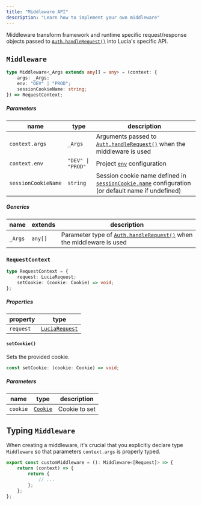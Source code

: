 ```yaml
---
title: "Middleware API"
description: "Learn how to implement your own middleware"
---
```


Middleware transform framework and runtime specific request/response objects passed to [`Auth.handleRequest()`](/reference/lucia/interfaces/auth#handlerequest) into Lucia's specific API.

## `Middleware`

```ts
type Middleware<_Args extends any[] = any> = (context: {
	args: _Args;
	env: "DEV" | "PROD";
	sessionCookieName: string;
}) => RequestContext;
```

##### Parameters

| name                | type              | description                                                                                                                             |
| ------------------- | ----------------- | --------------------------------------------------------------------------------------------------------------------------------------- |
| `context.args`      | `_Args`           | Arguments passed to [`Auth.handleRequest()`](/reference/lucia/interfaces/auth#handlerequest) when the middleware is used                |
| `context.env`       | `"DEV" \| "PROD"` | Project [`env`](/basics/configuration#env) configuration                                                                                |
| `sessionCookieName` | `string`          | Session cookie name defined in [`sessionCookie.name`](/basics/configuration#sessioncookie) configuration (or default name if undefined) |

##### Generics

| name    | extends | description                                                                                                            |
| ------- | ------- | ---------------------------------------------------------------------------------------------------------------------- |
| `_Args` | `any[]` | Parameter type of [`Auth.handleRequest()`](/reference/lucia/interfaces/auth#handlerequest) when the middleware is used |

### `RequestContext`

```ts
type RequestContext = {
	request: LuciaRequest;
	setCookie: (cookie: Cookie) => void;
};
```

##### Properties

| property  | type                                                       |
| --------- | ---------------------------------------------------------- |
| `request` | [`LuciaRequest`](/reference/lucia/interfaces#luciarequest) |

#### `setCookie()`

Sets the provided cookie.

```ts
const setCookie: (cookie: Cookie) => void;
```

##### Parameters

| name     | type                                           | description   |
| -------- | ---------------------------------------------- | ------------- |
| `cookie` | [`Cookie`](/reference/lucia/interfaces#cookie) | Cookie to set |

## Typing `Middleware`

When creating a middleware, it's crucial that you explicitly declare type `Middleware` so that parameters `context.args` is properly typed.

```ts
export const customMiddleware = (): Middleware<[Request]> => {
	return (context) => {
		return {
			// ...
		};
	};
};
```
